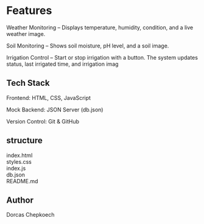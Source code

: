 # Features

Weather Monitoring – Displays temperature, humidity, condition, and a live weather image.

Soil Monitoring – Shows soil moisture, pH level, and a soil image.

Irrigation Control – Start or stop irrigation with a button. The system updates status, last irrigated time, and irrigation imag

## Tech Stack

Frontend: HTML, CSS, JavaScript

Mock Backend: JSON Server (db.json)

Version Control: Git & GitHub

## structure
index.html       
 styles.css       
index.js         
db.json            
README.md         

## Author 
Dorcas Chepkoech
